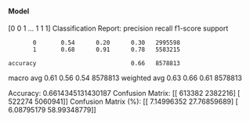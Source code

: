 #### Model
[0 0 1 ... 1 1 1]
Classification Report:
              precision    recall  f1-score   support

           0       0.54      0.20      0.30   2995598
           1       0.68      0.91      0.78   5583215

    accuracy                           0.66   8578813
   macro avg       0.61      0.56      0.54   8578813
weighted avg       0.63      0.66      0.61   8578813

Accuracy: 0.6614345131430187
Confusion Matrix:
[[ 613382 2382216]
 [ 522274 5060941]]
Confusion Matrix (%):
[[ 7.14996352 27.76859689]
 [ 6.08795179 58.99348779]]
